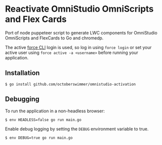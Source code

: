 # Reactivate OmniStudio OmniScripts and Flex Cards

Port of node puppeteer script to generate LWC components for OmniStudio
OmniScripts and FlexCards to Go and chromedp.

The active [force CLI](https://github.com/ForceCLI/force) login is used, so log
in using `force login` or set your active user using `force active -a
<username>` before running your application.

## Installation

```
$ go install github.com/octoberswimmer/omnistudio-activation
```

## Debugging

To run the application in a non-headless browser:

```
$ env HEADLESS=false go run main.go
```

Enable debug logging by setting the `DEBUG` environment variable to true.

```
$ env DEBUG=true go run main.go
```
